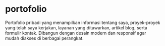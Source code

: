 # portofolio
Portofolio pribadi yang menampilkan informasi tentang saya, proyek-proyek yang telah saya kerjakan, layanan yang ditawarkan, artikel blog, serta formulir kontak. Dibangun dengan desain modern dan responsif agar mudah diakses di berbagai perangkat.
